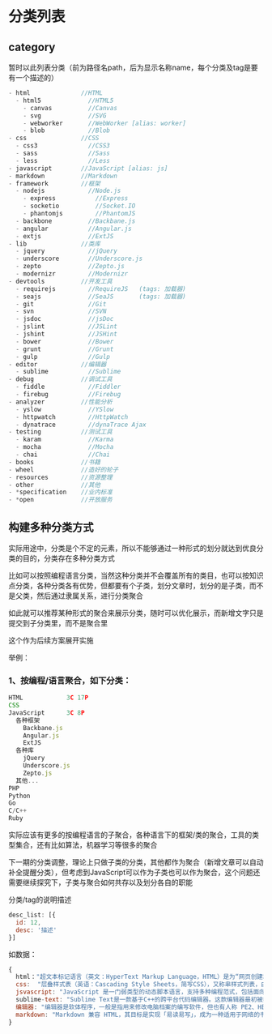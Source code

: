 # 分类列表

## category

暂时以此列表分类（前为路径名path，后为显示名称name，每个分类及tag是要有一个描述的）

```js
- html              //HTML
  - html5             //HTML5
    - canvas          //Canvas
    - svg             //SVG
    - webworker       //WebWorker [alias: worker]
    - blob            //Blob
- css               //CSS
  - css3              //CSS3
  - sass              //Sass
  - less              //Less
- javascript        //JavaScript [alias: js]
- markdown          //Markdown
- framework         //框架
  - nodejs            //Node.js
    - express           //Express
    - socketio          //Socket.IO
    - phantomjs         //PhantomJS
  - backbone          //Backbane.js
  - angular           //Angular.js
  - extjs             //ExtJS
- lib               //类库
  - jquery            //jQuery
  - underscore        //Underscore.js
  - zepto             //Zepto.js
  - modernizr         //Modernizr
- devtools          //开发工具
  - requirejs         //RequireJS   (tags: 加载器)
  - seajs             //SeaJS       (tags: 加载器)
  - git               //Git
  - svn               //SVN
  - jsdoc             //jsDoc
  - jslint            //JSLint
  - jshint            //JSHint
  - bower             //Bower
  - grunt             //Grunt
  - gulp              //Gulp
- editor            //编辑器
  - sublime           //Sublime
- debug             //调试工具
  - fiddle            //Fiddler
  - firebug           //Firebug
- analyzer          //性能分析
  - yslow             //YSlow
  - httpwatch         //HttpWatch
  - dynatrace         //dynaTrace Ajax
- testing           //测试工具
  - karam             //Karma
  - mocha             //Mocha
  - chai              //Chai
- books             //书籍
- wheel             //造好的轮子
- resources         //资源整理
- other             //其他
- *specification    //业内标准
- *open             //开放服务
```

## 构建多种分类方式

实际用途中，分类是个不定的元素，所以不能够通过一种形式的划分就达到优良分类的目的，分类存在多种分类方式

比如可以按照编程语言分类，当然这种分类并不会覆盖所有的类目，也可以按知识点分类，各种分类各有优势，但都要有个子类，划分文章时，划分的是子类，而不是父类，然后通过隶属关系，进行分类聚合

如此就可以推荐某种形式的聚合来展示分类，随时可以优化展示，而新增文字只是提交到子分类里，而不是聚合里

这个作为后续方案展开实施

举例：

### 1、按编程/语言聚合，如下分类：

```js
HTML            3C 17P
CSS
JavaScript      3C 8P
  各种框架
    Backbane.js
    Angular.js
    ExtJS
  各种库
    jQuery
    Underscore.js
    Zepto.js
  其他...
PHP
Python
Go
C/C++
Ruby
```

实际应该有更多的按编程语言的子聚合，各种语言下的框架/类的聚合，工具的类型集合，还有比如算法，机器学习等很多的聚合

下一期的分类调整，理论上只做子类的分类，其他都作为聚合（新增文章可以自动补全提醒分类），但考虑到JavaScript可以作为子类也可以作为聚合，这个问题还需要继续探究下，子类与聚合如何共存以及划分各自的职能

分类/tag的说明描述

```js
desc_list: [{
  id: 12,
  desc: '描述'
}]
```

如数据：

```js
{
  html："超文本标记语言（英文：HyperText Markup Language，HTML）是为“网页创建和其它可在网页浏览器中看到的信息”设计的一种标记语言。",
  css:  "层叠样式表（英语：Cascading Style Sheets，简写CSS），又称串样式列表，由W3C定义和维护的标准，一种用来为结构化文档（如HTML文档或XML应用）添加样式（字体、间距和颜色等）的计算机语言。",
  jsvascript: "JavaScript 是一门弱类型的动态脚本语言，支持多种编程范式，包括面向对象和函数式编程，被广泛用于 web 开发。",
  sublime-text: "Sublime Text是一款基于C++的跨平台代码编辑器。这款编辑器最初被打算设计为Vim功能丰富的扩展。",
  编辑器: "编辑器是软体程序，一般是指用来修改电脑档案的编写软件，但也有人称 PE2、HE4（汉书）等文书软件为编辑器。常见的编辑器有文本编辑器、网页编辑器、原程序编辑器、图像编辑器等。",
  markdown: "Markdown 兼容 HTML，其目标是实现「易读易写」，成为一种适用于网络的书写语言。",
}
```
